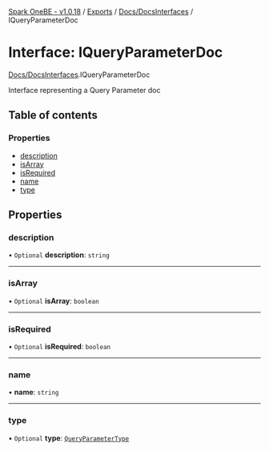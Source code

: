 [Spark OneBE - v1.0.18](../README.md) / [Exports](../modules.md) / [Docs/DocsInterfaces](../modules/Docs_DocsInterfaces.md) / IQueryParameterDoc

# Interface: IQueryParameterDoc

[Docs/DocsInterfaces](../modules/Docs_DocsInterfaces.md).IQueryParameterDoc

Interface representing a Query Parameter doc

## Table of contents

### Properties

- [description](Docs_DocsInterfaces.IQueryParameterDoc.md#description)
- [isArray](Docs_DocsInterfaces.IQueryParameterDoc.md#isarray)
- [isRequired](Docs_DocsInterfaces.IQueryParameterDoc.md#isrequired)
- [name](Docs_DocsInterfaces.IQueryParameterDoc.md#name)
- [type](Docs_DocsInterfaces.IQueryParameterDoc.md#type)

## Properties

### description

• `Optional` **description**: `string`

___

### isArray

• `Optional` **isArray**: `boolean`

___

### isRequired

• `Optional` **isRequired**: `boolean`

___

### name

• **name**: `string`

___

### type

• `Optional` **type**: [`QueryParameterType`](../enums/Docs_DocsInterfaces.QueryParameterType.md)
